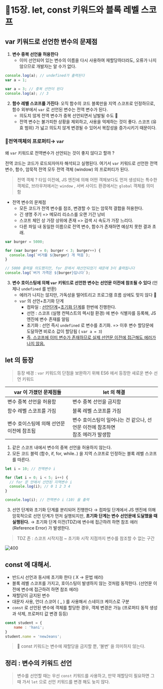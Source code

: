 # 🚀15장. let, const 키워드와 블록 레벨 스코프

## var 키워드로 선언한 변수의 문제점

1. **변수 중복 선언을 허용한다**
   - 이미 선언되어 있는 변수의 이름을 다시 사용하여 재할당하더라도, 오류가 나지 않으므로 개발자는 알 수가 없다.

```js
console.log(a); // undefined가 출력된다
var a = 1;

var a = 3; // 중복 선언이 된다
console.log(a); // 3
```

2. **함수 레벨 스코프를 가진다**: 오직 함수의 코드 블록만을 지역 스코프로 인정하므로, 함수 외부에서 `var` 로 선언된 변수는 전역 변수가 된다.
   - 의도치 않게 전역 변수가 중복 선언되면서 남발될 수도 💢
   - 전역 변수는 불가피한 상황을 제외하고, 사용을 억제하는 것이 좋다. 스코프 (유효 범위) 가 넓고 의도치 않게 변경될 수 있어서 복잡성을 증가시키기 때문이다.

### 🤔전역객체의 프로퍼티→ `var`

왜 `var` 키워드로 전역변수가 선언되는 것이 좋지 않다고 할까 ?

전역 코드는 코드가 로드되자마자 해석되고 실행된다. 여기서 `var` 키워드로 선언한 전역 변수, 함수, 암묵적 전역 모두 전역 객체 (window) 의 프로퍼티가 된다.

> 전역 객체 ?
> 타임 이전에, JS 엔진에 의해 어떤 객체보다도 먼저 생성되는 특수한 객체로, 브라우저에서는 `window` , 서버 사이드 환경에서는 `global` 객체를 의미함

- 전역 변수의 문제점
  - 모든 코드가 전역 변수를 참조, 변경할 수 있는 암묵적 결합을 허용한다.
  - 긴 생명 주기 => 메모리 리소스를 오랜 기간 낭비
  - 스코프 체인 상 가장 상위에 존재 => 검색 시 속도가 가장 느리다.
  - 다른 파일 내 동일한 이름으로 전역 변수, 함수가 존재하면 예상치 못한 결과 초래.

```js
var burger = 5000;

for (var burger = 0; burger < 3; burger++) {
  console.log(`버거를 ${burger} 개 먹음`);
}

// 5000 출력을 의도했지만, for 문에서 재선언되었기 때문에 3이 출력됩니다
console.log(`버거 가격은 ${burger}입니다`);
```

3. **변수 호이스팅에 의해 `var` 키워드로 선언한 변수는 선언문 이전에 참조될 수 있다** (언제나 `undefined` 를 반환)
   - 에러가 나지는 않지만, 가독성을 떨어트리고 프로그램 흐름 상에도 맞지 않다 💢
   - `var` 의 선언+초기화 단계
     - 컴파일 : <u>선언단계</u>+<u>초기화 단계</u>를 한번에 진행한다.
     - 선언 : 스코프 (실행 컨텍스트의 렉시컬 환경) 에 변수 식별자를 등록해, JS 엔진에 변수 존재를 알림
     - 초기화 : 선언 즉시 `undefined` 로 변수를 초기화. => 이후 변수 할당문에 도달하면 비로소 값이 할당됨 ( `var a = 3`)
     - <u>즉, <u>스코프에 이미 변수가 존재하므로</u> 실제 선언문 이전에 접근해도 에러가 나지 않음. </u>

## let 의 등장

> 등장 배경 : `var` 키워드의 단점을 보완하기 위해 ES6 에서 등장한 새로운 변수 선언 키워드

| var 이 가졌던 문제점들                    | let 의 해결                                                                      |
| ----------------------------------------- | -------------------------------------------------------------------------------- |
| 변수 중복 선언을 허용함                   | 변수 중복 선언을 금지함                                                          |
| 함수 레벨 스코프를 가짐                   | 블록 레벨 스코프를 가짐                                                          |
| 변수 호이스팅에 의해 선언문 이전에 참조됨 | 변수 호이스팅이 일어나는 건 같으나, 선언문 이전에 참조하면<br>참조 에러가 발생함 |

1. 같은 스코프 내에서 변수의 중복 선언을 허용하지 않는다.
2. 모든 코드 블럭 (함수, if, for, while..) 을 지역 스코프로 인정하는 블록 레벨 스코프를 따른다.

```js
let i = 10; // 전역변수 i

for (let i = 0; i < 5; i++) {
  // for 문 안에서 선언된 지역변수 i
  console.log(i); // 0 1 2 3 4
}

console.log(i); // 전역변수 i (10) 을 출력
```

3. 선언 단계와 초기화 단계를 분리되어 진행한다
   → 컴파일 단계에서 JS 엔진에 의해 암묵적으로 선언 단계가 먼저 실행되지만, **초기화 단계는 변수 선언문에 도달했을 때 실행된다.**
   → 초기화 단계 이전(TDZ)에 변수에 접근하려 하면 참조 에러 (Reference Error) 가 발생한다.

> TDZ 존 : 스코프 시작지점 ~ 초기화 시작 지점까지 변수를 참조할 수 없는 구간

![400](https://i.imgur.com/n6uZBf2.png)

## const 에 대해서.

- 반드시 선언과 동시에 초기화 한다 ( X → 문법 에러)
- 블록 레벨 스코프를 가지고, 호이스팅이 발생하지 않는 것처럼 동작한다. (선언문 이전에 변수에 접근하려 하면 참조 에러)
- 재할당이 금지된 변수
- 대문자 사용, 언더 스코어 ( \_ ) 를 사용해서 스네이크 케이스로 구분
- `const` 로 선언된 변수에 객체를 할당한 경우, 객체 변경은 가능 (프로퍼티 동적 생성과 삭제, 프로퍼티 값 변경 등등)

```js
const student = {
	name : 'hani';
}
student.name = 'newJeans';
```

> 💫
> const 키워드는 변수에 재할당을 금지할 뿐, ‘불변’ 을 의미하지 않는다.

## 정리 : 변수의 키워드 선언

> 변수를 선언할 때는 우선 `const` 키워드를 사용하고, 만약 재할당이 필요하면 그 때 가서 `let` 으로 선언 키워드를 변경 해도 늦지 않다.
